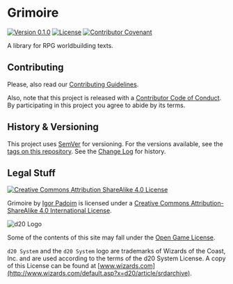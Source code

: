 # Grimoire

[![Version 0.1.0](https://img.shields.io/badge/Version-0.1.0-brightgreen?logo=github&logoColor=lightgreen)](https://github.com/Nereare/Grimoire)
[![License](https://img.shields.io/badge/License-CC--BY--SA--4.0-orange?logo=creative-commons&logoColor=orange)](LICENSE.md)
[![Contributor Covenant](https://img.shields.io/badge/Contributor%20Covenant-v1.4%20adopted-ff69b4.svg)](CODE-OF-CONDUCT.md)

A library for RPG worldbuilding texts.

## Contributing

Please, also read our [Contributing Guidelines](CONTRIBUTING.md).

Also, note that this project is released with a [Contributor Code of Conduct](CODE-OF-CONDUCT.md). By participating in this project you agree to abide by its terms.

## History & Versioning

This project uses [SemVer](http://semver.org/) for versioning. For the versions available, see the [tags on this repository](https://github.com/Nereare/Grimoire/tags). See the [Change Log](CHANGELOG.md) for history.

## Legal Stuff

[![Creative Commons Attribution ShareAlike 4.0 License](https://i.creativecommons.org/l/by-sa/4.0/88x31.png)](http://creativecommons.org/licenses/by-sa/4.0/)

<span xmlns:dct="http://purl.org/dc/terms/" property="dct:title">Grimoire</span> by <a xmlns:cc="http://creativecommons.org/ns#" href="https://github.com/Nereare/Grimoire" property="cc:attributionName" rel="cc:attributionURL">Igor Padoim</a> is licensed under a <a rel="license" href="http://creativecommons.org/licenses/by-sa/4.0/">Creative Commons Attribution-ShareAlike 4.0 International License</a>.

![d20 Logo](https://i.imgur.com/8CG0VEv.png)

Some of the contents of this site may fall under the [Open Game License](https://www.wizards.com/default.asp?x=d20/srdfaq/20040123b).

`d20 System` and the `d20 System` logo are trademarks of Wizards of the Coast, Inc. and are used according to the terms of the d20 System License. A copy of this License can be found at [www.wizards.com](http://www.wizards.com/default.asp?x=d20/article/srdarchive).
